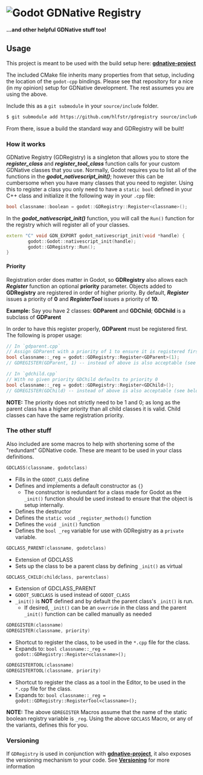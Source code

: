 # ![Godot](https://raw.githubusercontent.com/hlfstr/gdnative-project/master/icon.png) GDNative Registry
**...and other helpful GDNative stuff too!**

## Usage
This project is meant to be used with the build setup here: **[gdnative-project](https://github.com/hlfstr/gdnative-project)**

The included CMake file inherits many properties from that setup, including the location of the `godot-cpp` bindings.  Please see that repository for a nice (in my opinion) setup for GDNative development.  The rest assumes you are using the above.

Include this as a `git submodule` in your `source/include` folder.

```sh
$ git submodule add https://github.com/hlfstr/gdregistry source/include/gdregistry/
```

From there, issue a build the standard way and GDRegistry will be built!

### How it works

GDNative Registry (GDRegistry) is a singleton that allows you to store the **_register_class_** and **_register_tool_class_** function calls for your custom GDNative classes that you use.  Normally, Godot requires you to list all of the functions in the **_godot_nativescript_init()_**; however this can be cumbersome when you have many classes that you need to register.  Using this to register a class you only need to have a `static bool` defined in your C++ class and initialize it the following way in your `.cpp` file:

```c++
bool classname::boolean = godot::GDRegistry::Register<classname>();
```

In the **_godot_nativescript_init()_** function, you will call the `Run()` function for the registry which will register all of your classes.

```c++
extern "C" void GDN_EXPORT godot_nativescript_init(void *handle) {
        godot::Godot::nativescript_init(handle);
        godot::GDRegistry::Run();
}
```

#### Priority 

Registration order does matter in Godot, so **GDRegistry** also allows each **_Register_** function an optional **priority** parameter.  Objects added to **GDRegistry** are registered in order of higher priority.  By default, **_Register_** issues a priority of **0** and **_RegisterTool_** issues a priority of **10**.

**Example:**
Say you have 2 classes: **GDParent** and **GDChild**;  **GDChild** is a subclass of **GDParent**

In order to have this register properly, **GDParent** must be registered first.  The following is proper usage:
```c++
// In `gdparent.cpp`
// Assign GDParent with a priority of 1 to ensure it is registered first
bool classname::_reg = godot::GDRegistry::Register<GDParent>(1);
// GDREGISTER(GDParent, 1) -- instead of above is also acceptable (see below)

// In `gdchild.cpp`
// With no given priority GDChild defaults to priority 0
bool classname::_reg = godot::GDRegistry::Register<GDChild>();
// GDREGISTER(GDChild) -- instead of above is also acceptable (see below)
```

**NOTE:** The priority does not strictly need to be 1 and 0; as long as the parent class has a higher priority than all child classes it is valid. Child classes can have the same registration priority. 

### The other stuff

Also included are some macros to help with shortening some of the "redundant" GDNative code.  These are meant to be used in your class definitions.

```c++
GDCLASS(classname, godotclass)
```
* Fills in the `GODOT_CLASS` define
* Defines and implements a default constructor as `{}`
    * The constructor is redundant for a class made for Godot as the `_init()` function should be used instead to ensure that the object is setup internally. 
* Defines the destructor
* Defines the `static void _register_methods()` function
* Defines the `void _init()` function
* Defines the `bool _reg` variable for use with GDRegistry as a `private` variable.

```c++
GDCLASS_PARENT(classname, godotclass)
```
* Extension of GDCLASS
* Sets up the class to be a parent class by defining `_init()` as virtual

```c++
GDCLASS_CHILD(childclass, parentclass)
```
* Extension of GDCLASS_PARENT
* `GODOT_SUBCLASS` is used instead of `GODOT_CLASS`
* `_init()` is **NOT** defined and by default the parent class's `_init()` is run.
    * If desired, `_init()` can be an `override` in the class and the parent `_init()` function can be called manually as needed

```c++
GDREGISTER(classname)
GDREGISTER(classname, priority)
```
* Shortcut to register the class, to be used in the `*.cpp` file for the class.  
* Expands to: 
`bool classname::_reg = godot::GDRegistry::Register<classname>();`

```c++
GDREGISTERTOOL(classname)
GDREGISTERTOOL(classname, priority)
```
* Shortcut to register the class as a  tool in the Editor, to be used in the `*.cpp` file for the class. 
* Expands to: 
`bool classname::_reg = godot::GDRegistry::RegisterTool<classname>();`

**NOTE:** The above `GDREGISTER` Macros assume that the name of the static boolean registry variable is `_reg`.  Using  the above `GDCLASS` Macro, or any of the variants, defines this for you.

### Versioning

If `GDRegistry` is used in conjunction with **[gdnative-project](https://github.com/hlfstr/gdnative-project)**, it also exposes the versioning mechanism to your code.  See **[Versioning](https://github.com/hlfstr/gdnative-project#versioning)** for more information